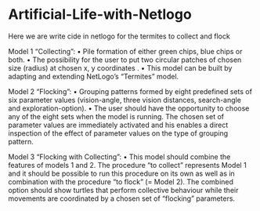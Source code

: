 # Artificial-Life-with-Netlogo
Here we are write cide in netlogo for the termites to collect and flock


Model 1 “Collecting”: 
•	Pile formation of either green chips, blue chips or both.
•	The possibility for the user to put two circular patches of chosen size (radius) at chosen x, y coordinates .
•	This model can be built by adapting and extending NetLogo’s  “Termites” model.


Model 2 “Flocking”:
•	Grouping patterns formed by eight predefined sets of six parameter values (vision-angle, three vision distances, search-angle and exploration-option).
•	The user should have the opportunity to choose any of the eight sets when the model is running.  The chosen set of parameter values are immediately activated and  his enables a direct inspection of the effect of parameter values on the type of grouping pattern. 


Model 3 “Flocking with Collecting”:
•	This model should combine the features of models 1 and 2. The procedure “to collect” represents Model 1 and it should be possible to run this procedure on its own as well as in combination with the procedure “to flock” (= Model 2). The combined option should show turtles that perform collective behaviour while their movements are coordinated by a chosen set of “flocking” parameters.
